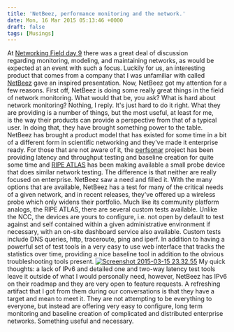 ```yaml
---
title: 'NetBeez, performance monitoring and the network.'
date: Mon, 16 Mar 2015 05:13:46 +0000
draft: false
tags: [Musings]
---
```


At [Networking Field day 9](http://techfieldday.com/event/nfd9/) there was a great deal of discussion regarding monitoring, modeling, and maintaining networks, as would be expected at an event with such a focus. Luckily for us, an interesting product that comes from a company that I was unfamiliar with called [NetBeez](http://netbeez.net/) gave an inspired presentation. Now, NetBeez got my attention for a few reasons. First off, NetBeez is doing some really great things in the field of network monitoring. What would that be, you ask? What is hard about network monitoring? Nothing, I reply. It's just hard to do it right. What they are providing is a number of things, but the most useful, at least for me, is the way their products can provide a perspective from that of a typical user. In doing that, they have brought something power to the table. NetBeez has brought a product model that has existed for some time in a bit of a different form in scientific networking and they've made it enterprise ready. For those that are not aware of it, the [perfsonar](http://www.perfsonar.net/) project has been providing latency and throughput testing and baseline creation for quite some time and [RIPE ATLAS](https://atlas.ripe.net/) has been making available a small probe device that does similar network testing. The difference is that neither are really focused on enterprise. NetBeez saw a need and filled it. With the many options that are available, NetBeez has a test for many of the critical needs of a given network, and in recent releases, they've offered up a wireless probe which only widens their portfolio. Much like its community platform analogs, the RIPE ATLAS, there are several custom tests available. Unlike the NCC, the devices are yours to configure, i.e. not open by default to test against and self contained within a given administrative environment if necessary, with an on-site dashboard service also available. Custom tests include DNS queries, http, traceroute, ping and iperf. In addition to having a powerful set of test tools in a very easy to use web interface that tracks the statistics over time, providing a nice baseline tool in addition to the obvious troubleshooting tools present. [![Screenshot 2015-03-15 23.32.55](http://www.forwardingplane.net/wp-content/uploads/2015/03/Screenshot-2015-03-15-23.32.55.png)](http://www.forwardingplane.net/wp-content/uploads/2015/03/Screenshot-2015-03-15-23.32.55.png) My quick thoughts: a lack of IPv6 and detailed one and two-way latency test tools leave it outside of what I would personally need, however, NetBeez has IPv6 on their roadmap and they are very open to feature requests. A refreshing artifact that I got from them during our conversations is that they have a target and mean to meet it. They are not attempting to be everything to everyone, but instead are offering very easy to configure, long term monitoring and baseline creation of complicated and distributed enterprise networks. Something useful and necessary.